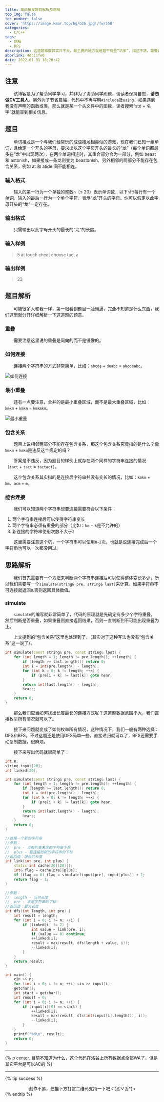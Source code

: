 ```yaml
---
title: 单词接龙题目解析及题解
top_img: false
toc_number: false
cover: 'https://image.kmar.top/bg/b36.jpg!/fw/550'
categories:
  - C/C++
tags:
  - 题解
  - DFS
description: 这道题难度其实并不大，最主要的地方就是题干有些“坑爹”，描述不清，需要非常仔细的阅读才可以排查出来问题。
abbrlink: 4dc11fe0
date: 2022-01-31 18:20:42
---
```


## 注意

&emsp;&emsp;该博客是为了帮助同学学习，并非为了协助同学刷题，请读者保持自觉，**请勿做CV工具人**。另外为了节省篇幅，代码中不再写明`#include`及`using`，如果遇到我没有声明的函数或类，那么就是某一个头文件中的函数，读者搜索“std + 名字”就能查到相关信息。

## 题目

&emsp;&emsp;单词接龙是一个与我们经常玩的成语接龙相类似的游戏，现在我们已知一组单词，且给定一个开头的字母，要求出以这个字母开头的最长的“龙”（每个单词都最多在“龙”中出现两次），在两个单词相连时，其重合部分合为一部分，例如 beast 和 astonish，如果接成一条龙则变为 beastonish，另外相邻的两部分不能存在包含关系，例如 at 和 atide 间不能相连。

### 输入格式

&emsp;&emsp;输入的第一行为一个单独的整数`n`（≤ 20）表示单词数，以下`n`行每行有一个单词，输入的最后一行为一个单个字符，表示“龙”开头的字母。你可以假定以此字母开头的“龙”一定存在。

### 输出格式

&emsp;&emsp;只需输出以此字母开头的最长的“龙”的长度。

### 输入样例

> 5
> at
> touch
> cheat
> choose
> tact
> a

### 输出样例

> 23

## 题目解析

&emsp;&emsp;可能很多人和我一样，第一眼看到题目一脸懵逼，完全不知道是什么东西，我们这里就分开详细解析一下这道题的题意。

### 重叠

&emsp;&emsp;需要注意这里说的重叠是同向的而不是镜像的。

### 如何连接

&emsp;&emsp;连接两个字符串的方式非常简单，比如：`abcde` + `deabc` = `abcdeabc`。

![如何连接](https://image.kmar.top/posts/dcjltmjxjtj-0.jpg)

### 最小重叠

&emsp;&emsp;还有一点要注意，合并的是最小重叠区域，而不是最大重叠区域，比如：`kmkm` + `kmkm` = `kmkmkm`。

![最小重叠](https://image.kmar.top/posts/dcjltmjxjtj-1.jpg)

### 包含关系

&emsp;&emsp;题目上说相邻两部分不能存在包含关系，那这个包含关系究竟指的是什么？像`kmkm` + `kmkm`是违反这个规定的吗？

&emsp;&emsp;答案是不违反，因为题目的样例上就存在两个同样的字符串连接的情况（`tact` + `tact` = `tactact`）。

&emsp;&emsp;这个包含关系其实指的是连接后字符串并没有变长的情况，比如：`kmkm` + `km`、`acm` + `m`。

### 能否连接

&emsp;&emsp;我们可以知道两个字符串想要连接需要符合以下条件：

1. 两个字符串连接后可以使得字符串变长
2. 两个字符串必须有重叠的部分（比如：`km` + `k`是不允许的）
3. 新连接的字符串使用次数不大于`2`

&emsp;&emsp;这里需要注意这个坑，一个字符串可以使用`0~2`次。也就是说连接完成后一个字符串也可以一次都没用过。

## 思路解析

&emsp;&emsp;我们首先需要有一个方法来判断两个字符串连接后可以使得整体变长多少，所以我们需要写一个`simulate(string& pre, string& last)`来计算。如果字符串不可连接就返回`0`.否则返回具体数值。

### simulate

&emsp;&emsp;`simulate`的编写就非常简单了，代码的原理就是先确定有多少个字符重叠，然后判断是否重叠，如果重叠则直接返回结果，否则一直判断到不可能出现重叠为止。

&emsp;&emsp;上文提到的“包含关系”这里也处理到了。（其实对于这种写法也没有“包含关系”这一说了）。

```c++
int simulate(const string& pre, const string& last) {
    for (int length = 1; length != pre.length(); ++length) {
        if (length >= last.length()) return 0;
        int i = int(pre.length() - length);
        for (int k = 0; k != length; ++k) {
            if (pre[i + k] != last[k]) goto hear;
        }
        return int(last.length() - length);
        hear:;
    }
    return 0;
}
```

&emsp;&emsp;那么我们应当如何找出长度最长的连接方式呢？这道题数据范围不大，我们直接枚举所有情况就可以了。

&emsp;&emsp;接下来问题就变成了如何枚举所有情况，这种情况下，我们一般有两种选择：DFS和BFS。不过这题还是使用DFS简单一些，直接递归就可以了，BFS还需要手动复制数据，很麻烦。

&emsp;&emsp;接下来写出代码就很简单了：

```c++
int n;
string input[20];
int linked[20];

int simulate(const string& pre, const string& last) {
    for (int length = 1; length != pre.length(); ++length) {
        if (length >= last.length()) return 0;
        int i = int(pre.length() - length);
        for (int k = 0; k != length; ++k) {
            if (pre[i + k] != last[k]) goto hear;
        }
        return int(last.length() - length);
        hear:;
    }
    return 0;
}

//连接一个新的字符串
//参数：
//  pre - 当前列表末尾的字符串下标
//  plus - 要连接的新的字符串的下标
//返回值：增长的长度
int link(int pre, int plus) {
    static int cache[20][20]{};
    int& flag = cache[pre][plus];
    if (flag == 0) flag = simulate(input[pre], input[plus]) + 1;
    return flag - 1;
}

//参数：
//  length - 当前长度
//  pre - 末尾字符串的下标
//返回值：最大长度
int dfs(int length, int pre) {
    int result = length;
    for (int i = 0; i != n; ++i) {
        if (linked[i] != 2) {
            int value = link(pre, i);
            if (value == 0) continue;
            ++linked[i];
            result = max(result, dfs(length + value, i));
            --linked[i];
        }
    }
    return result;
}

int main() {
    cin >> n;
    for (int i = 0; i != n; ++i) cin >> input[i];
    getchar();
    int start = getchar();
    int result = 0;
    for (int i = 0; i != n; ++i) {
        if (input[i][0] == start) {
            ++linked[i];
            result = max(result, dfs(int(input[i].length()), i));
            --linked[i];
        }
    }
    printf("%d\n", result);
    return 0;
}
```

---

{% p center, 目前不知道为什么，这个代码在洛谷上所有数据点全部WA了，但是其它平台是可以AC的 %}

---

{% tip success %}<div class="text" style=" text-align:center;">创作不易，扫描下方打赏二维码支持一下吧ヾ(≧▽≦*)o</div>{% endtip %}
